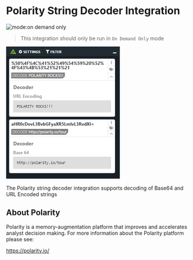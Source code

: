 # Polarity String Decoder Integration

![mode:on demand only](https://img.shields.io/badge/mode-on%20demand%20only-blue.svg)

> This integration should only be run in `On Demand Only` mode

![image](images/screenshot.png)

The Polarity string decoder integration supports decoding of Base64 and URL Encoded strings

## About Polarity

Polarity is a memory-augmentation platform that improves and accelerates analyst decision making.  For more information about the Polarity platform please see:

https://polarity.io/
